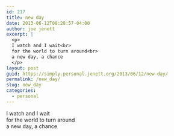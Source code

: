 ```yaml
---
id: 217
title: new day
date: 2013-06-12T08:28:57-04:00
author: joe jenett
excerpt: |
  <p>
  I watch and I wait<br>
  for the world to turn around<br>
  a new day, a chance
  </p>
layout: post
guid: https://simply.personal.jenett.org/2013/06/12/new-day/
permalink: /new_day/
slug: new_day
categories:
  - personal
---
```

I watch and I wait  
for the world to turn around  
a new day, a chance